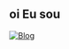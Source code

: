 ## oi Eu sou

[![Blog](https://img.shields.io/badge/WhatsApp-25D366?style=for-the-badge&logo=whatsapp&logoColor=white)](www.programaseven.com)
